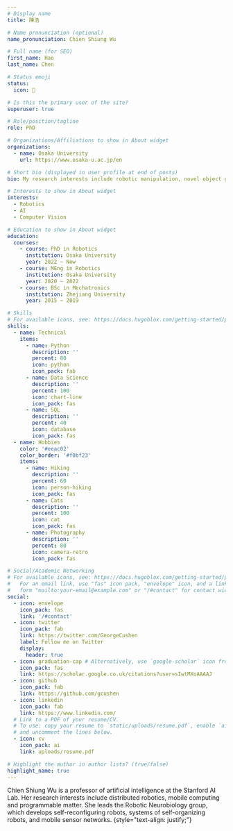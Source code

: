 ```yaml
---
# Display name
title: 陳浩

# Name pronunciation (optional)
name_pronunciation: Chien Shiung Wu

# Full name (for SEO)
first_name: Hao
last_name: Chen

# Status emoji
status:
  icon: 🙂

# Is this the primary user of the site?
superuser: true

# Role/position/tagline
role: PhD

# Organizations/Affiliations to show in About widget
organizations:
  - name: Osaka University
    url: https://www.osaka-u.ac.jp/en

# Short bio (displayed in user profile at end of posts)
bio: My research interests include robotic manipulation, novel object grasping and visual processing.

# Interests to show in About widget
interests:
  - Robotics
  - AI
  - Computer Vision

# Education to show in About widget
education:
  courses:
    - course: PhD in Robotics
      institution: Osaka University
      year: 2022 ~ Now
    - course: MEng in Robotics
      institution: Osaka University
      year: 2020 ~ 2022
    - course: BSc in Mechatronics
      institution: Zhejiang University
      year: 2015 ~ 2019

# Skills
# For available icons, see: https://docs.hugoblox.com/getting-started/page-builder/#icons
skills:
  - name: Technical
    items:
      - name: Python
        description: ''
        percent: 80
        icon: python
        icon_pack: fab
      - name: Data Science
        description: ''
        percent: 100
        icon: chart-line
        icon_pack: fas
      - name: SQL
        description: ''
        percent: 40
        icon: database
        icon_pack: fas
  - name: Hobbies
    color: '#eeac02'
    color_border: '#f0bf23'
    items:
      - name: Hiking
        description: ''
        percent: 60
        icon: person-hiking
        icon_pack: fas
      - name: Cats
        description: ''
        percent: 100
        icon: cat
        icon_pack: fas
      - name: Photography
        description: ''
        percent: 80
        icon: camera-retro
        icon_pack: fas

# Social/Academic Networking
# For available icons, see: https://docs.hugoblox.com/getting-started/page-builder/#icons
#   For an email link, use "fas" icon pack, "envelope" icon, and a link in the
#   form "mailto:your-email@example.com" or "/#contact" for contact widget.
social:
  - icon: envelope
    icon_pack: fas
    link: '/#contact'
  - icon: twitter
    icon_pack: fab
    link: https://twitter.com/GeorgeCushen
    label: Follow me on Twitter
    display:
      header: true
  - icon: graduation-cap # Alternatively, use `google-scholar` icon from `ai` icon pack
    icon_pack: fas
    link: https://scholar.google.co.uk/citations?user=sIwtMXoAAAAJ
  - icon: github
    icon_pack: fab
    link: https://github.com/gcushen
  - icon: linkedin
    icon_pack: fab
    link: https://www.linkedin.com/
  # Link to a PDF of your resume/CV.
  # To use: copy your resume to `static/uploads/resume.pdf`, enable `ai` icons in `params.yaml`,
  # and uncomment the lines below.
  - icon: cv
    icon_pack: ai
    link: uploads/resume.pdf

# Highlight the author in author lists? (true/false)
highlight_name: true
---
```


Chien Shiung Wu is a professor of artificial intelligence at the Stanford AI Lab. Her research interests include distributed robotics, mobile computing and programmable matter. She leads the Robotic Neurobiology group, which develops self-reconfiguring robots, systems of self-organizing robots, and mobile sensor networks.
{style="text-align: justify;"}
